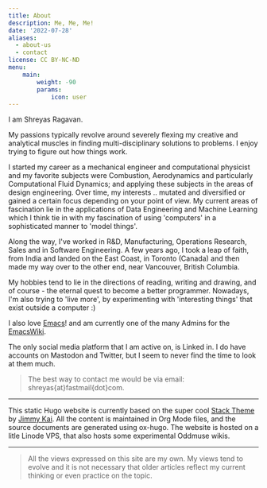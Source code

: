 ```yaml
---
title: About
description: Me, Me, Me!
date: '2022-07-28'
aliases:
  - about-us
  - contact
license: CC BY-NC-ND
menu:
    main: 
        weight: -90
        params:
            icon: user
---
```


I am Shreyas Ragavan. 

My passions typically revolve around severely flexing my creative and
analytical muscles in finding multi-disciplinary solutions to
problems. I enjoy trying to figure out how things work.

I started my career as a mechanical engineer and computational physicist
and my favorite subjects were Combustion, Aerodynamics and particularly
Computational Fluid Dynamics; and applying these subjects in the areas
of design engineering. Over time, my interests .. mutated and
diversified or gained a certain focus depending on your point of
view. My current areas of fascination lie in the applications of Data
Engineering and Machine Learning which I think tie in with my
fascination of using 'computers' in a sophisticated manner to 'model
things'.

Along the way, I've worked in R&D, Manufacturing, Operations Research,
Sales and in Software Engineering. A few years ago, I took a leap of
faith, from India and landed on the East Coast, in Toronto (Canada) and
then made my way over to the other end, near Vancouver, British
Columbia.

My hobbies tend to lie in the directions of reading, writing and
drawing, and of course - the eternal quest to become a better
programmer. Nowadays, I'm also trying to 'live more', by experimenting
with 'interesting things' that exist outside a computer :)

I also love [Emacs](https://www.emacswiki.org)! and am currently one of
the many Admins for the [EmacsWiki](https://www.emacswiki.org).

The only social media platform that I am active on, is Linked in. I do
have accounts on Mastodon and Twitter, but I seem to never find the time
to look at them much.

> The best way to contact me would be via email: shreyas{at}fastmail{dot}com.

------

This static Hugo website is currently based on the super cool [Stack
Theme](https://github.com/CaiJimmy/hugo-theme-stack) by [Jimmy
Kai](https://jimmycai.com/). All the content is maintained in Org Mode
files, and the source documents are generated using ox-hugo. The website
is hosted on a litle Linode VPS, that also hosts some experimental
Oddmuse wikis.

------

> All the views expressed on this site are my own. My views tend to
> evolve and it is not necessary that older articles reflect my current
> thinking or even practice on the topic.

